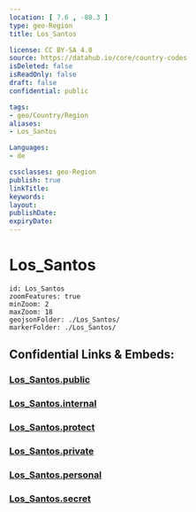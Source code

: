 ```yaml
---
location: [ 7.6 , -80.3 ] 
type: geo-Region
title: Los_Santos

license: CC BY-SA 4.0
source: https://datahub.io/core/country-codes
isDeleted: false
isReadOnly: false
draft: false
confidential: public

tags:
- geo/Country/Region
aliases:
- Los_Santos

Languages:
- de

cssclasses: geo-Region
publish: true
linkTitle: 
keywords: 
layout: 
publishDate: 
expiryDate: 
---
```


# Los_Santos

```leaflet
id: Los_Santos
zoomFeatures: true 
minZoom: 2 
maxZoom: 18
geojsonFolder: ./Los_Santos/
markerFolder: ./Los_Santos/
```


## Confidential Links & Embeds: 

### [Los_Santos.public](/_public/\Earth\Continent\America~Central\Panama\Provinces~PanamaLos_Santos.public.md) 

### [Los_Santos.internal](/_internal/\Earth\Continent\America~Central\Panama\Provinces~PanamaLos_Santos.internal.md) 

### [Los_Santos.protect](/_protect/\Earth\Continent\America~Central\Panama\Provinces~PanamaLos_Santos.protect.md) 

### [Los_Santos.private](/_private/\Earth\Continent\America~Central\Panama\Provinces~PanamaLos_Santos.private.md) 

### [Los_Santos.personal](/_personal/\Earth\Continent\America~Central\Panama\Provinces~PanamaLos_Santos.personal.md) 

### [Los_Santos.secret](/_secret/\Earth\Continent\America~Central\Panama\Provinces~PanamaLos_Santos.secret.md)

